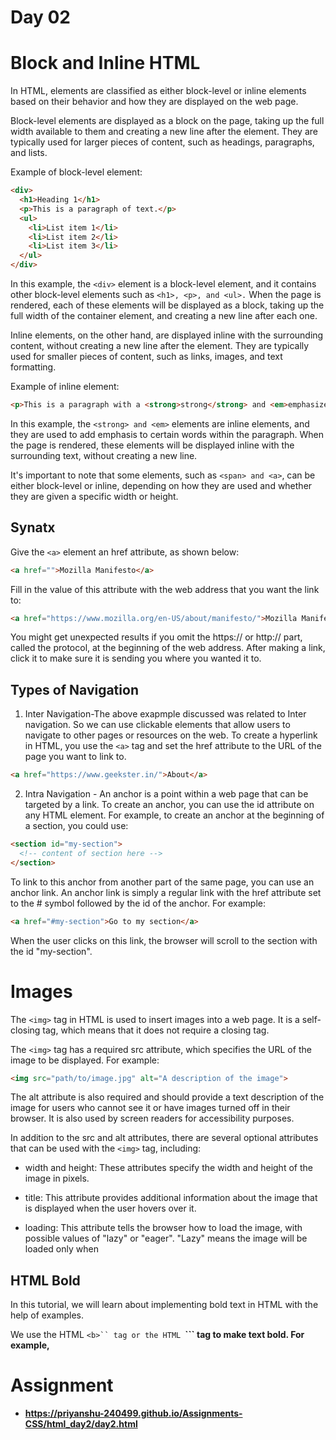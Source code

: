 # Day 02


# Block and Inline HTML

In HTML, elements are classified as either block-level or inline elements based on their behavior and how they are displayed on the web page.

Block-level elements are displayed as a block on the page, taking up the full width available to them and creating a new line after the element. They are typically used for larger pieces of content, such as headings, paragraphs, and lists.

Example of block-level element:

```html
<div>
  <h1>Heading 1</h1>
  <p>This is a paragraph of text.</p>
  <ul>
    <li>List item 1</li>
    <li>List item 2</li>
    <li>List item 3</li>
  </ul>
</div>
```

In this example, the ```<div>``` element is a block-level element, and it contains other block-level elements such as ```<h1>, <p>, and <ul>.``` When the page is rendered, each of these elements will be displayed as a block, taking up the full width of the container element, and creating a new line after each one.

Inline elements, on the other hand, are displayed inline with the surrounding content, without creating a new line after the element. They are typically used for smaller pieces of content, such as links, images, and text formatting.

Example of inline element:

```html
<p>This is a paragraph with a <strong>strong</strong> and <em>emphasized</em> text.</p>
```

In this example, the ```<strong> and <em>``` elements are inline elements, and they are used to add emphasis to certain words within the paragraph. When the page is rendered, these elements will be displayed inline with the surrounding text, without creating a new line.

It's important to note that some elements, such as ```<span> and <a>```, can be either block-level or inline, depending on how they are used and whether they are given a specific width or height.

## Synatx

Give the ``<a>`` element an href attribute, as shown below:
```html
<a href="">Mozilla Manifesto</a>
```

Fill in the value of this attribute with the web address that you want the link to:
```html
<a href="https://www.mozilla.org/en-US/about/manifesto/">Mozilla Manifesto</a>
```


You might get unexpected results if you omit the https:// or http:// part, called the protocol, at the beginning of the web address. After making a link, click it to make sure it is sending you where you wanted it to.

## Types of Navigation
1. Inter Navigation-The above exapmple discussed was related to Inter navigation. So we can use clickable elements that allow users to navigate to other pages or resources on the web. To create a hyperlink in HTML, you use the ``<a>`` tag and set the href attribute to the URL of the page you want to link to.



```html
<a href="https://www.geekster.in/">About</a>
```



2. Intra Navigation - An anchor is a point within a web page that can be targeted by a link. To create an anchor, you can use the id attribute on any HTML element. For example, to create an anchor at the beginning of a section, you could use:

```html
<section id="my-section">
  <!-- content of section here -->
</section>
```
To link to this anchor from another part of the same page, you can use an anchor link. An anchor link is simply a regular link with the href attribute set to the # symbol followed by the id of the anchor. For example:

```html
<a href="#my-section">Go to my section</a>
```
When the user clicks on this link, the browser will scroll to the section with the id "my-section".


# Images 
The ``<img>`` tag in HTML is used to insert images into a web page. It is a self-closing tag, which means that it does not require a closing tag.

The ``<img>`` tag has a required src attribute, which specifies the URL of the image to be displayed. For example:

```html
<img src="path/to/image.jpg" alt="A description of the image">
```

The alt attribute is also required and should provide a text description of the image for users who cannot see it or have images turned off in their browser. It is also used by screen readers for accessibility purposes.

In addition to the src and alt attributes, there are several optional attributes that can be used with the ``<img>`` tag, including:

- width and height: These attributes specify the width and height of the image in pixels.

- title: This attribute provides additional information about the image that is displayed when the user hovers over it.

- loading: This attribute tells the browser how to load the image, with possible values of "lazy" or "eager". "Lazy" means the image will be loaded only when


## HTML Bold 

In this tutorial, we will learn about implementing bold text in HTML with the help of examples.

We use the HTML ```<b>`` tag or the HTML ```<strong>``` tag to make text bold. For example,

# Assignment
- https://priyanshu-240499.github.io/Assignments-CSS/html_day2/day2.html
